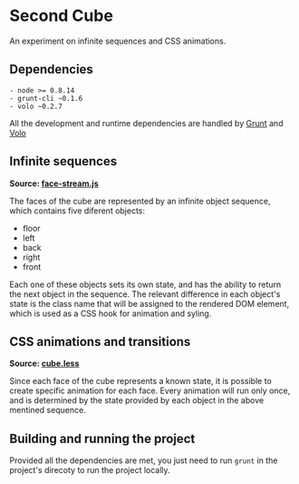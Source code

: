 # Second Cube

An experiment on infinite sequences and CSS animations.

## Dependencies

    - node >= 0.8.14
    - grunt-cli ~0.1.6
    - volo ~0.2.7

All the development and runtime dependencies are handled by [Grunt](http://gruntjs.com/) and [Volo](http://volojs.org/)

## Infinite sequences

**Source: [face-stream.js](https://github.com/grancalavera/second-cube/blob/master/www/js/app/face-stream.js)**

The faces of the cube are represented by an infinite object sequence, which
contains five diferent objects:

  - floor
  - left
  - back
  - right
  - front

Each one of these objects sets its own state, and has the ability to return the
next object in the sequence. The relevant difference in each object's state is
the class name that will be assigned to the rendered DOM element, which is used
as a CSS hook for animation and syling.

## CSS animations and transitions

**Source: [cube.less](https://github.com/grancalavera/second-cube/blob/master/www/less/cube.less)**

Since each face of the cube represents a known state, it is possible to create
specific animation for each face. Every animation will run only once, and is
determined by the state provided by each object in the above mentined sequence.

## Building and running the project

Provided all the dependencies are met, you just need to run ```grunt``` in the
project's direcoty to run the project locally.
